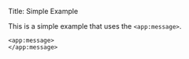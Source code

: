Title: Simple Example

This is a simple example that uses the `<app:message>`.
	
	<app:message>
	</app:message>
	
